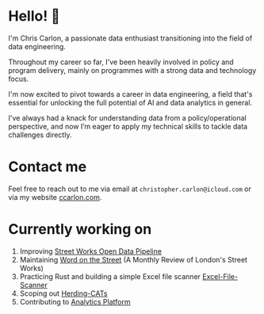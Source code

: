 # Hello! 👋

I'm Chris Carlon, a passionate data enthusiast transitioning into the field of data engineering.

Throughout my career so far, I've been heavily involved in policy and program delivery, mainly on programmes with a strong data and technology focus.

I'm now excited to pivot towards a career in data engineering, a field that's essential for unlocking the full potential of AI and data analytics in general.

I've always had a knack for understanding data from a policy/operational perspective, and now I’m eager to apply my technical skills to tackle data challenges directly.

# Contact me

Feel free to reach out to me via email at `christopher.carlon@icloud.com` or via my website [ccarlon.com](https://www.ccarlon.dev).

# Currently working on

1. Improving [Street Works Open Data Pipeline](https://github.com/CHRISCARLON/Open-Street-Works-Data-Pipeline)
2. Maintaining [Word on the Street](https://word-on-the-street.evidence.app) (A Monthly Review of London's Street Works)
3. Practicing Rust and building a simple Excel file scanner [Excel-File-Scanner](https://github.com/CHRISCARLON/excel-quick-scan)
4. Scoping out [Herding-CATs](https://github.com/CHRISCARLON/Herding-CATs)
5. Contributing to [Analytics Platform](https://github.com/analyticsplatform)
